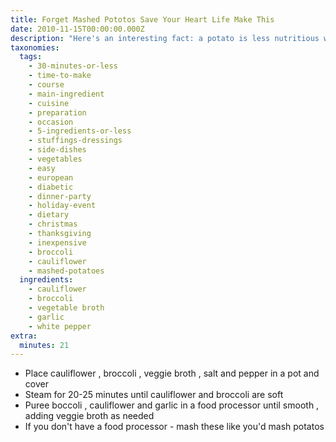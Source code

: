 ```yaml
---
title: Forget Mashed Pototos Save Your Heart Life Make This
date: 2010-11-15T00:00:00.000Z
description: "Here's an interesting fact: a potato is less nutritious when you mash it!  even without adding a thing to it -just the process of mashing it and eating it - turns it into pure sugar, by eating the potato whole (not mashing it) the body has to work really hard to mash that potato in your stomach.  my making mash potatos is like taking anti-biotics when you don't need them: you're artificially altering something that your body is supposed to be doing itself.  anyway.... mashed potatos are bad news people!  bad, bad news!  spikes your insulin level and that's assuming you haven't added poison like butter, sour cream and bacon! the you're really talking trouble.  so, i know! i know!  you don't want to live your live eating \"salad\" for every meal.  you want to still have your favorites; me too!  and lucky you!  i found a few ways to cheat death and enjoy your favorite dishes too!!!!  this is my secret recipe for \"mashed califlower & broccoli\" you can make this with just cauliflower if you really want it to look like mashed potatos.  if you're going to do that, then just replace the head of broccoli with a 2nd head of cauliflower. boom, done, easy. the reason i chose to add broccoli to this is because of the powerful anti-cancer properties broccoli has (and garlic!)  however, if you use the broccoli, yes, this will have a green- hue to it, lol!  (taste fantastic though!)  i like this recipe like i used to like my mashed pototo: chunky.  but, when you are making this, because it's not a potato - go a head and make this as sooth as you want - the nutritional quality of cauliflower and broccoli will not be ruined! oh, if you must (and please try to resist) add a little bit of rice/soy/fat-free milk. look at the nutrition lable for this recipe ===>\r\nplease don't ruin this by adding the following poisons: butter/sour cream/bacon/cheese unless you're going to add it s-p-a-r-i-n-g-l-y  i'd rather you use a garlic flavored olive oil instead."
taxonomies:
  tags:
    - 30-minutes-or-less
    - time-to-make
    - course
    - main-ingredient
    - cuisine
    - preparation
    - occasion
    - 5-ingredients-or-less
    - stuffings-dressings
    - side-dishes
    - vegetables
    - easy
    - european
    - diabetic
    - dinner-party
    - holiday-event
    - dietary
    - christmas
    - thanksgiving
    - inexpensive
    - broccoli
    - cauliflower
    - mashed-potatoes
  ingredients:
    - cauliflower
    - broccoli
    - vegetable broth
    - garlic
    - white pepper
extra:
  minutes: 21
---
```

 - Place cauliflower , broccoli , veggie broth , salt and pepper in a pot and cover
 - Steam for 20-25 minutes until cauliflower and broccoli are soft
 - Puree boccoli , cauliflower and garlic in a food processor until smooth , adding veggie broth as needed
 - If you don't have a food processor - mash these like you'd mash potatos
